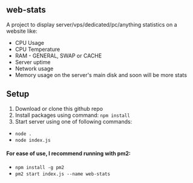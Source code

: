 ## web-stats
A project to display server/vps/dedicated/pc/anything statistics on a website like:
* CPU Usage
* CPU Temperature
* RAM - GENERAL, SWAP or CACHE
* Server uptime
* Network usage
* Memory usage on the server's main disk
and soon will be more stats
## Setup
1. Download or clone this github repo
2. Install packages using command: `npm install`
3. Start server using one of following commands:
* `node .`
* `node index.js`
#### For ease of use, I recommend running with pm2:
* `npm install -g pm2`
* `pm2 start index.js --name web-stats`